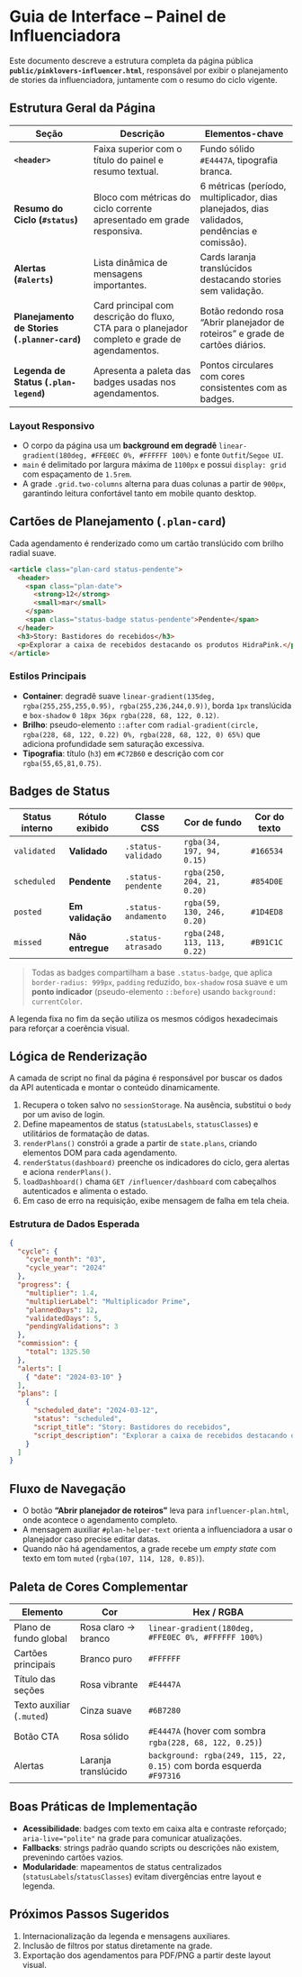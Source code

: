 # Guia de Interface – Painel de Influenciadora

Este documento descreve a estrutura completa da página pública **`public/pinklovers-influencer.html`**, responsável por exibir o planejamento de stories da influenciadora, juntamente com o resumo do ciclo vigente.

## Estrutura Geral da Página

| Seção | Descrição | Elementos-chave |
| ----- | --------- | --------------- |
| **`<header>`** | Faixa superior com o título do painel e resumo textual. | Fundo sólido `#E4447A`, tipografia branca. |
| **Resumo do Ciclo (`#status`)** | Bloco com métricas do ciclo corrente apresentado em grade responsiva. | 6 métricas (período, multiplicador, dias planejados, dias validados, pendências e comissão). |
| **Alertas (`#alerts`)** | Lista dinâmica de mensagens importantes. | Cards laranja translúcidos destacando stories sem validação. |
| **Planejamento de Stories (`.planner-card`)** | Card principal com descrição do fluxo, CTA para o planejador completo e grade de agendamentos. | Botão redondo rosa “Abrir planejador de roteiros” e grade de cartões diários. |
| **Legenda de Status (`.plan-legend`)** | Apresenta a paleta das badges usadas nos agendamentos. | Pontos circulares com cores consistentes com as badges. |

### Layout Responsivo
- O corpo da página usa um **background em degradê** `linear-gradient(180deg, #FFE0EC 0%, #FFFFFF 100%)` e fonte `Outfit`/`Segoe UI`.
- `main` é delimitado por largura máxima de `1100px` e possui `display: grid` com espaçamento de `1.5rem`.
- A grade `.grid.two-columns` alterna para duas colunas a partir de `900px`, garantindo leitura confortável tanto em mobile quanto desktop.

## Cartões de Planejamento (`.plan-card`)
Cada agendamento é renderizado como um cartão translúcido com brilho radial suave.

```html
<article class="plan-card status-pendente">
  <header>
    <span class="plan-date">
      <strong>12</strong>
      <small>mar</small>
    </span>
    <span class="status-badge status-pendente">Pendente</span>
  </header>
  <h3>Story: Bastidores do recebidos</h3>
  <p>Explorar a caixa de recebidos destacando os produtos HidraPink.</p>
</article>
```

### Estilos Principais
- **Container**: degradê suave `linear-gradient(135deg, rgba(255,255,255,0.95), rgba(255,236,244,0.9))`, borda `1px` translúcida e `box-shadow` `0 18px 36px rgba(228, 68, 122, 0.12)`.
- **Brilho**: pseudo-elemento `::after` com `radial-gradient(circle, rgba(228, 68, 122, 0.22) 0%, rgba(228, 68, 122, 0) 65%)` que adiciona profundidade sem saturação excessiva.
- **Tipografia**: título (`h3`) em `#C72B60` e descrição com cor `rgba(55,65,81,0.75)`.

## Badges de Status

| Status interno | Rótulo exibido | Classe CSS | Cor de fundo | Cor do texto |
| -------------- | -------------- | ---------- | ------------ | ------------ |
| `validated` | **Validado** | `.status-validado` | `rgba(34, 197, 94, 0.15)` | `#166534` |
| `scheduled` | **Pendente** | `.status-pendente` | `rgba(250, 204, 21, 0.20)` | `#854D0E` |
| `posted` | **Em validação** | `.status-andamento` | `rgba(59, 130, 246, 0.20)` | `#1D4ED8` |
| `missed` | **Não entregue** | `.status-atrasado` | `rgba(248, 113, 113, 0.22)` | `#B91C1C` |

> Todas as badges compartilham a base `.status-badge`, que aplica `border-radius: 999px`, `padding` reduzido, `box-shadow` rosa suave e um **ponto indicador** (pseudo-elemento `::before`) usando `background: currentColor`.

A legenda fixa no fim da seção utiliza os mesmos códigos hexadecimais para reforçar a coerência visual.

## Lógica de Renderização

A camada de script no final da página é responsável por buscar os dados da API autenticada e montar o conteúdo dinamicamente.

1. Recupera o token salvo no `sessionStorage`. Na ausência, substitui o `body` por um aviso de login.
2. Define mapeamentos de status (`statusLabels`, `statusClasses`) e utilitários de formatação de datas.
3. `renderPlans()` constrói a grade a partir de `state.plans`, criando elementos DOM para cada agendamento.
4. `renderStatus(dashboard)` preenche os indicadores do ciclo, gera alertas e aciona `renderPlans()`.
5. `loadDashboard()` chama `GET /influencer/dashboard` com cabeçalhos autenticados e alimenta o estado.
6. Em caso de erro na requisição, exibe mensagem de falha em tela cheia.

### Estrutura de Dados Esperada

```json
{
  "cycle": {
    "cycle_month": "03",
    "cycle_year": "2024"
  },
  "progress": {
    "multiplier": 1.4,
    "multiplierLabel": "Multiplicador Prime",
    "plannedDays": 12,
    "validatedDays": 5,
    "pendingValidations": 3
  },
  "commission": {
    "total": 1325.50
  },
  "alerts": [
    { "date": "2024-03-10" }
  ],
  "plans": [
    {
      "scheduled_date": "2024-03-12",
      "status": "scheduled",
      "script_title": "Story: Bastidores do recebidos",
      "script_description": "Explorar a caixa de recebidos destacando os produtos HidraPink."
    }
  ]
}
```

## Fluxo de Navegação
- O botão **“Abrir planejador de roteiros”** leva para `influencer-plan.html`, onde acontece o agendamento completo.
- A mensagem auxiliar `#plan-helper-text` orienta a influenciadora a usar o planejador caso precise editar datas.
- Quando não há agendamentos, a grade recebe um *empty state* com texto em tom `muted` (`rgba(107, 114, 128, 0.85)`).

## Paleta de Cores Complementar

| Elemento | Cor | Hex / RGBA |
| -------- | --- | ----------- |
| Plano de fundo global | Rosa claro → branco | `linear-gradient(180deg, #FFE0EC 0%, #FFFFFF 100%)` |
| Cartões principais | Branco puro | `#FFFFFF` |
| Título das seções | Rosa vibrante | `#E4447A` |
| Texto auxiliar (`.muted`) | Cinza suave | `#6B7280` |
| Botão CTA | Rosa sólido | `#E4447A` (hover com sombra `rgba(228, 68, 122, 0.25)`) |
| Alertas | Laranja translúcido | `background: rgba(249, 115, 22, 0.15)` com borda esquerda `#F97316` |

## Boas Práticas de Implementação
- **Acessibilidade**: badges com texto em caixa alta e contraste reforçado; `aria-live="polite"` na grade para comunicar atualizações.
- **Fallbacks**: strings padrão quando scripts ou descrições não existem, prevenindo cartões vazios.
- **Modularidade**: mapeamentos de status centralizados (`statusLabels`/`statusClasses`) evitam divergências entre layout e legenda.

## Próximos Passos Sugeridos
1. Internacionalização da legenda e mensagens auxiliares.
2. Inclusão de filtros por status diretamente na grade.
3. Exportação dos agendamentos para PDF/PNG a partir deste layout visual.

